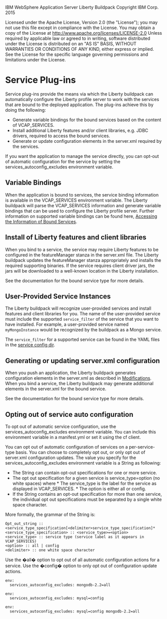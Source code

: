 IBM WebSphere Application Server Liberty Buildpack
Copyright IBM Corp. 2015

Licensed under the Apache License, Version 2.0 (the "License");
you may not use this file except in compliance with the License.
You may obtain a copy of the License at
     http://www.apache.org/licenses/LICENSE-2.0
Unless required by applicable law or agreed to in writing, software
distributed under the License is distributed on an "AS IS" BASIS,
WITHOUT WARRANTIES OR CONDITIONS OF ANY KIND, either express or implied.
See the License for the specific language governing permissions and
limitations under the License.

# Service Plug-ins

Service plug-ins provide the means via which the Liberty buildpack can automatically configure the Liberty
profile server to work with the services that are bound to the deployed application. The plug-ins achieve
this by doing the following:

* Generate variable bindings for the bound services based on the content of VCAP_SERVICES.
* Install additional Liberty features and/or client libraries, e.g. JDBC drivers, required to access the bound services.
* Generate or update configuration elements in the server.xml required by the services.

If you want the application to manage the service directly, you can opt-out of automatic configuration for the
service by setting the services_autoconfig_excludes environment variable.

## Variable Bindings

When the application is bound to services, the service binding information is available in the VCAP_SERVICES environment
variable. The Liberty buildpack will parse the VCAP_SERVICES information and generate variable bindings that can be used
to configure the Liberty profile server. Further information on supported variable bindings can be found here, [Accessing
the Information of Bound Services].

## Install of Liberty features and client libraries

When you bind to a service, the service may require Liberty features to be configured in the featureManager stanza in the
server.xml file. The Liberty buildpack updates the featureManager stanza appropriately and installs the required supporting
binaries. If the service requires client driver jars, the jars will be downloaded to a well-known location in the Liberty
installation.

See the documentation for the bound service type for more details.

## User-Provided Service Instances

The Liberty buildpack will recognize user-provided services and install features and client libraries for you. The name
of the user-provided service must include the supported `service_filter` of the service that you want to have installed.
For example, a user-provided service named `myMongoInstance` would be recognized by the buildpack as a Mongo service.

The `service_filter` for a supported service can be found in the YAML files in the [service config dir].

## Generating or updating server.xml configuration

When you push an application, the Liberty buildpack generates configuration elements in the server.xml as described in
[Modifications]. When you bind a service, the Liberty buildpack may generate additional elements in the server.xml for
the bound service.

See the documentation for the bound service type for more details.

## Opting out of service auto configuration

To opt out of automatic service configuration, use the services_autoconfig_excludes environment variable. You can include
this environment variable in a manifest.yml or set it using the cf client.

You can opt out of automatic configuration of services on a per-service-type basis. You can choose to completely opt out,
or only opt out of server.xml configuration updates. The value you specify for the services_autoconfig_excludes environment
variable is a String as following:

*    The String can contain opt-out specifications for one or more service.
*    The opt out specification for a given service is service_type=option (no white spaces) where
    *    The service_type is the label for the service as displayed in VCAP_SERVICES.
    *    The option is either all or config.
*    If the String contains an opt-out specification for more than one service, the individual opt out specifications must
be separated by a single white space character.

More formally, the grammar of the String is:

```
Opt_out_string :: <service_type_specification[<delimiter>service_type_specification]*
<service_type_specification> :: <service_type>=<option>
<service_type> :: service type (service label as it appears in VCAP_SERVICES)
<option> :: all | config
<delimiter> :: one white space character
```

Use the �all� option to opt out of all automatic configuration actions for a service. Use the �config� option to only opt out
of configuration update actions.

```
env:
  services_autoconfig_excludes: mongodb-2.2=all

env:
  services_autoconfig_excludes: mysql=config

env:
  services_autoconfig_excludes: mysql=config mongodb-2.2=all
```

[Accessing the Information of Bound Services]: server-xml-options.md#accessing-the-information-of-bound-services
[Modifications]: server-xml-options.md#serverxml-modifications
[service config dir]: /lib/liberty_buildpack/services/config
